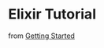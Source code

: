 # Elixir Tutorial

from [Getting Started](https://elixir-lang.org/getting-started/introduction.html)
